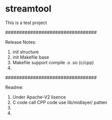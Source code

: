# streamtool
This is a test project

#################################

Release Notes:
1. init structure
2. init Makefile base
3. Makefile support compile .o .so (c/cpp)
4.

#################################

Readme:
1. Under Apache-V2 lisence
2. C code call CPP code use lib/midlayer/ patten
3.
4.

